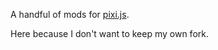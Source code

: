 A handful of mods for [pixi.js](https://github.com/pixijs/pixi.js/).

Here because I don't want to keep my own fork.
